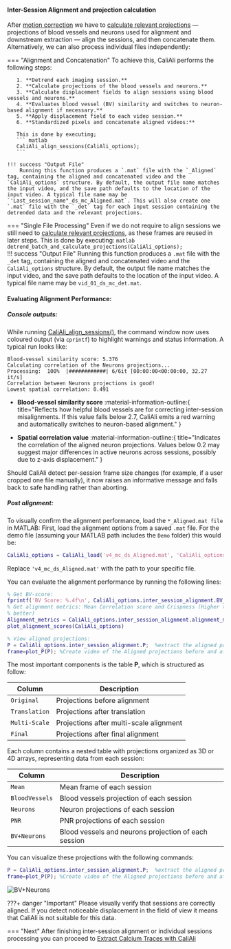 #### Inter-Session Alignment and projection calculation <a id="main"></a>


After [motion correction](Motion_correction.md) we have to [calculate relevant projections](Functions_doc/get_projections_and_detrend.md#get_projections_and_detrend) — projections of blood vessels and neurons used for alignment and downstream extraction — align the sessions, and then concatenate them. Alternatively, we can also process individual files independently:

=== "Alignment and Concatenation"
    To achieve this, CaliAli performs the following steps:
    	
       1. **Detrend each imaging session.** 
       2. **Calculate projections of the blood vessels and neurons.** 
       3. **Calculate displacement fields to align sessions using blood vessels and neurons.** 
       4. **Evaluates blood vessel (BV) similarity and switches to neuron-based alignment if necessary.** 
       5. **Apply displacement field to each video session.** 
       6. **Standardized pixels and concatenate aligned videos:** 
       
       This is done by executing;
       ``` matlab
       CaliAli_align_sessions(CaliAli_options);
       ```	
       
    !!! success "Output File"
        Running this function produces a `.mat` file with the `_Aligned` tag, containing the aligned and concatenated video and the `CaliAli_options` structure. By default, the output file name matches the input video, and the save path defaults to the location of the input video. A typical file name may be `'Last_session_name"_ds_mc_Aligned.mat`. This will also create one `.mat` file with the `_det` tag for each input session containing the detrended data and the relevant projections.
    

			
=== "Single File Processing"
     Even if we do not require to align sessions we still need to [calculate relevant projections](Functions_doc/get_projections_and_detrend.md#get_projections_and_detrend), as these frames are reused in later steps.
     This is done by executing:
      ``` matlab
        detrend_batch_and_calculate_projections(CaliAli_options);
      ```	
    !!! success "Output File"
        Running this function produces a `.mat` file with the `_det` tag, containing the aligned and concatenated video and the `CaliAli_options` structure. By default, the output file name matches the input video, and the save path defaults to the location of the input video. A typical file name may be `vid_01_ds_mc_det.mat`.


#### Evaluating Alignment Performance: <a id="eval"></a>

##### Console outputs:

While running  [CaliAli_align_sessions()](Functions_doc/CaliAli_align_sessions.md#CaliAli_align_sessions), the command window now uses coloured output (via `cprintf`) to highlight warnings and status information. A typical run looks like:

```
Blood-vessel similarity score: 5.376
Calculating correlation of the Neurons projections... 
Processing:  100%  |############| 6/6it [00:00:00<00:00:00, 32.27 it/s]
Correlation between Neurons projections is good! 
Lowest spatial correlation: 0.491
``` 

- **Blood-vessel similarity score** :material-information-outline:{ title="Reflects how helpful blood vessels are for correcting inter-session misalignments. If this value falls below 2.7, CaliAli emits a red warning and automatically switches to neuron-based alignment." }

- **Spatial correlation value** :material-information-outline:{ title="Indicates the correlation of the aligned neuron projections. Values below 0.2 may suggest major differences in active neurons across sessions, possibly due to z-axis displacement." }

Should CaliAli detect per-session frame size changes (for example, if a user cropped one file manually), it now raises an informative message and falls back to safe handling rather than aborting.

##### Post alignment:
To visually confirm the alignment performance, load the `*_Aligned.mat file` in MATLAB:
First, load the alignment options from a saved `.mat` file. 
For the demo file (assuming your MATLAB path includes the `Demo` folder) this would be:

```matlab
CaliAli_options = CaliAli_load('v4_mc_ds_Aligned.mat', 'CaliAli_options');
```
Replace `'v4_mc_ds_Aligned.mat'` with the path to your specific file.

You can evaluate the alignment performance by running the following lines:
```matlab
% Get BV-score:
fprintf('BV Score: %.4f\n', CaliAli_options.inter_session_alignment.BV_score);
% Get alignment metrics: Mean Correlation score and Crispness (Higher the
% better)
Alignment_metrics = CaliAli_options.inter_session_alignment.alignment_metrics
plot_alignment_scores(CaliAli_options)

% View aligned projections:
P = CaliAli_options.inter_session_alignment.P;  %extract the aligned projections
frame=plot_P(P); %Create video of the Aligned projections before and after CaliAli.
```

The most important components is the table **P**, which is structured as follow: 

| Column        | Description                             |
| --------------| ----------------------------------------|
| `Original`    | Projections before alignment             |
| `Translation` | Projections after translation           |
| `Multi-Scale` | Projections after multi-scale alignment |
| `Final`       | Projections after final alignment       |

Each column contains a nested table with projections organized as 3D or 4D arrays, representing data from each session:

| Column         | Description                                          |
| ---------------| -----------------------------------------------------|
| `Mean`         | Mean frame of each session                           |
| `BloodVessels` | Blood vessels projection of each session             |
| `Neurons`      | Neuron projections of each session                   |
| `PNR`          | PNR projections of each session                      |
| `BV+Neurons`   | Blood vessels and neurons projection of each session |

You can visualize these projections with the following commands:

``` matlab
P = CaliAli_options.inter_session_alignment.P;  %extract the aligned projections
frame=plot_P(P); %Create video of the Aligned projections before and after CaliAli.
```
![BV+Neurons](files/align_demo.gif)

???+ danger "Important"
	Please visually verify that sessions are correctly aligned. If you detect noticeable displacement in the field of view it means that CaliAli is not suitable for this data.
	
=== "Next"
After finishing inter-session alignment or individual sessions processing you can proceed to [Extract Calcium Traces with CaliAli](extraction.md)
